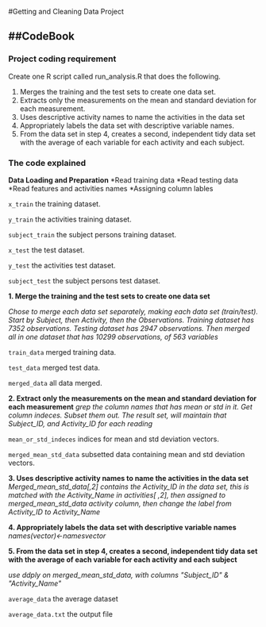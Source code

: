 #Getting and Cleaning Data Project

##CodeBook
-----------
 
### Project coding requirement

Create one R script called run_analysis.R that does the following. 
1. Merges the training and the test sets to create one data set.
2. Extracts only the measurements on the mean and standard deviation for each measurement. 
3. Uses descriptive activity names to name the activities in the data set
4. Appropriately labels the data set with descriptive variable names. 
5. From the data set in step 4, creates a second, independent tidy data set with the average of each variable for each activity and each subject.

### The code explained

**Data Loading and Preparation**
*Read training data
*Read testing data
*Read features and activities names
*Assigning column lables

`x_train` the training dataset.

`y_train` the activities training dataset.

`subject_train` the subject persons training dataset.

`x_test` the test dataset.

`y_test` the activities test dataset.

`subject_test` the subject persons test dataset.



**1. Merge the training and the test sets to create one data set**

*Chose to merge each data set separately, making each data set (train/test). 
Start by Subject, then Activity, then the Observations. 
Training dataset has 7352 observations. Testing dataset has 2947 observations. 
Then merged all in one dataset that has 10299 observations, of 563 variables*

`train_data` merged training data.

`test_data` merged test data.

`merged_data` all data merged.

**2. Extract only the measurements on the mean and standard deviation for each measurement**
*grep the column names that has mean or std in it. Get column indeces. Subset them out. 
The result set, will maintain that Subject_ID, and Activity_ID for each reading*

`mean_or_std_indeces` indices for mean and std deviation vectors.

`merged_mean_std_data` subsetted data containing mean and std deviation vectors.

 **3. Uses descriptive activity names to name the activities in the data set**
*Merged_mean_std_data[,2] contains the Activity_ID in the data set,
this is matched with the Activity_Name in activities[ ,2], 
then assigned to merged_mean_std_data activity column, 
then change the label from Activity_ID to Activity_Name*

**4. Appropriately labels the data set with descriptive variable names**
*names(vector)<-namesvector*

**5. From the data set in step 4, creates a second, independent tidy data set 
with the average of each variable for each activity and each subject**

*use ddply on merged_mean_std_data, with columns "Subject_ID" & "Activity_Name"*

`average_data` the average dataset

`average_data.txt` the output file









